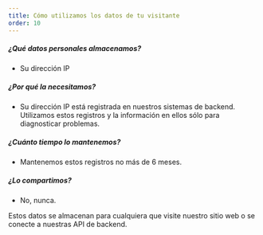 ```yaml
---
title: Cómo utilizamos los datos de tu visitante
order: 10
---
```


##### ¿Qué datos personales almacenamos?

-   Su dirección IP

##### ¿Por qué la necesitamos?

-   Su dirección IP está registrada en nuestros sistemas de backend. Utilizamos estos registros y la información en ellos sólo para diagnosticar problemas.

##### ¿Cuánto tiempo lo mantenemos?

-   Mantenemos estos registros no más de 6 meses.

##### ¿Lo compartimos?

-   No, nunca.

<Note>
Estos datos se almacenan para cualquiera que visite nuestro sitio web o se conecte a nuestras API de backend.
</Note>
